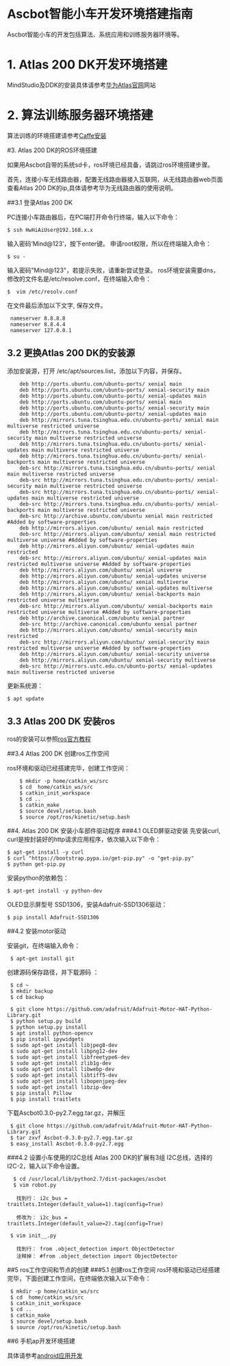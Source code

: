 #                   Ascbot智能小车开发环境搭建指南	

Ascbot智能小车的开发包括算法、系统应用和训练服务器环境等。




# 1. Atlas 200 DK开发环境搭建
MindStudio及DDK的安装具体请参考[华为Atlas官网](https://ascend.huawei.com/doc/Atlas200DK/1.3.0.0/zh/zh-cn_topic_0178961797.html)网站



# 2. 算法训练服务器环境搭建

算法训练的环境搭建请参考[Caffe安装](https://github.com/holzers/caffe-ssd/blob/master/docs/installation.md) 



#3. Atlas 200 DK的ROS环境搭建

如果用Ascbot自带的系统sd卡，ros环境已经具备，请跳过ros环境搭建步骤。

首先，连接小车无线路由器，配置无线路由器接入互联网，从无线路由器web页面查看Atlas 200 DK的ip,具体请参考华为无线路由器的使用说明。



##3.1 登录Atlas 200 DK

PC连接小车路由器后，在PC端打开命令行终端，输入以下命令：

```
$ ssh HwHiAiUser@192.168.x.x
```

输入密码‘Mind@123’，按下enter键。 
申请root权限，所以在终端输入命令：

```
$ su -
```
输入密码"Mind@123"，若提示失败，请重新尝试登录。 
 ros环境安装需要dns，修改的文件名是/etc/resolve.conf，在终端输入命令：

```
$  vim /etc/resolv.conf 
```
在文件最后添加以下文字, 保存文件。
```
 nameserver 8.8.8.8
 nameserver 8.8.4.4
 nameserver 127.0.0.1
```


## 3.2 更换Atlas 200 DK的安装源
添加安装源，打开 /etc/apt/sources.list，添加以下内容，并保存。

        deb http://ports.ubuntu.com/ubuntu-ports/ xenial main
        deb http://ports.ubuntu.com/ubuntu-ports/ xenial-security main
        deb http://ports.ubuntu.com/ubuntu-ports/ xenial-updates main
        deb http://ports.ubuntu.com/ubuntu-ports/ xenial main
        deb http://ports.ubuntu.com/ubuntu-ports/ xenial-security main
        deb http://ports.ubuntu.com/ubuntu-ports/ xenial-updates main
        deb http://mirrors.tuna.tsinghua.edu.cn/ubuntu-ports/ xenial main multiverse restricted universe
        deb http://mirrors.tuna.tsinghua.edu.cn/ubuntu-ports/ xenial-security main multiverse restricted universe
        deb http://mirrors.tuna.tsinghua.edu.cn/ubuntu-ports/ xenial-updates main multiverse restricted universe
        deb http://mirrors.tuna.tsinghua.edu.cn/ubuntu-ports/ xenial-backports main multiverse restricted universe
        deb-src http://mirrors.tuna.tsinghua.edu.cn/ubuntu-ports/ xenial main multiverse restricted universe
        deb-src http://mirrors.tuna.tsinghua.edu.cn/ubuntu-ports/ xenial-security main multiverse restricted universe
        deb-src http://mirrors.tuna.tsinghua.edu.cn/ubuntu-ports/ xenial-updates main multiverse restricted universe
        deb-src http://mirrors.tuna.tsinghua.edu.cn/ubuntu-ports/ xenial-backports main multiverse restricted universe
        deb-src http://archive.ubuntu.com/ubuntu xenial main restricted #Added by software-properties
        deb http://mirrors.aliyun.com/ubuntu/ xenial main restricted
        deb-src http://mirrors.aliyun.com/ubuntu/ xenial main restricted multiverse universe #Added by software-properties
        deb http://mirrors.aliyun.com/ubuntu/ xenial-updates main restricted
        deb-src http://mirrors.aliyun.com/ubuntu/ xenial-updates main restricted multiverse universe #Added by software-properties
        deb http://mirrors.aliyun.com/ubuntu/ xenial universe
        deb http://mirrors.aliyun.com/ubuntu/ xenial-updates universe
        deb http://mirrors.aliyun.com/ubuntu/ xenial multiverse
        deb http://mirrors.aliyun.com/ubuntu/ xenial-updates multiverse
        deb http://mirrors.aliyun.com/ubuntu/ xenial-backports main restricted universe multiverse
        deb-src http://mirrors.aliyun.com/ubuntu/ xenial-backports main restricted universe multiverse #Added by software-properties
        deb http://archive.canonical.com/ubuntu xenial partner
        deb-src http://archive.canonical.com/ubuntu xenial partner
        deb http://mirrors.aliyun.com/ubuntu/ xenial-security main restricted
        deb-src http://mirrors.aliyun.com/ubuntu/ xenial-security main restricted multiverse universe #Added by software-properties
        deb http://mirrors.aliyun.com/ubuntu/ xenial-security universe
        deb http://mirrors.aliyun.com/ubuntu/ xenial-security multiverse
        deb-src http://mirrors.ustc.edu.cn/ubuntu-ports/ xenial-updates main multiverse restricted universe 
更新系统源： 

```apt update
$ apt update
```



## 3.3 Atlas 200 DK 安装ros

ros的安装可以参照[ros官方教程](wiki.ros.org/kinetic/Installation/Ubuntu)



##3.4 Atlas 200 DK  创建ros工作空间

ros环境和驱动已经搭建完毕，创建工作空间：

```
    $ mkdir -p home/catkin_ws/src
    $ cd  home/catkin_ws/src
    $ catkin_init_workspace
    $ cd ..
    $ catkin_make
    $ source devel/setup.bash
    $ source /opt/ros/kinetic/setup.bash
```



##4. Atlas 200 DK 安装小车部件驱动程序
###4.1 OLED屏驱动安装
先安装curl, curl是按封装好的http请求应用程序，依次输入以下命令：

```
$ apt-get install -y curl
$ curl "https://bootstrap.pypa.io/get-pip.py" -o "get-pip.py"
$ python get-pip.py
```
安装python的依赖包：

```
$ apt-get install -y python-dev
```

OLED显示屏型号 SSD1306，安装Adafruit-SSD1306驱动：

``` $ pip install Adafruit-SSD1306
$ pip install Adafruit-SSD1306
```



##4.2 安装motor驱动

安装git，在终端输入命令：

~~~$ apt-get install git
 $ apt-get install git
~~~

创建源码保存路径，并下载源码 ：

```
 $ cd ~
 $ mkdir backup
 $ cd backup
```
~~~
 $ git clone https://github.com/adafruit/Adafruit-Motor-HAT-Python-Library.git
 $ python setup.py build
 $ python setup.py install
 $ apt install python-opencv
 $ pip install ipywidgets
 $ sudo apt-get install libjpeg8-dev
 $ sudo apt-get install libpng12-dev
 $ sudo apt-get install libfreetype6-dev
 $ sudo apt-get install zlib1g-dev
 $ sudo apt-get install libwebp-dev
 $ sudo apt-get install libtiff5-dev
 $ sudo apt-get install libopenjpeg-dev
 $ sudo apt-get install libzip-dev
 $ pip install Pillow
 $ pip install traitlets
~~~



下载Ascbot0.3.0-py2.7.egg.tar.gz，并解压

```
 $ git clone https://github.com/adafruit/Adafruit-Motor-HAT-Python-Library.git
 $ tar zxvf Ascbot-0.3.0-py2.7.egg.tar.gz
 $ easy_install Ascbot-0.3.0-py2.7.egg                  
```
###4.2   设置小车使用的I2C总线
Atlas 200 DK的扩展有3组 I2C总线，选择的I2C-2，输入以下命令设置。

      $ cd /usr/local/lib/python2.7/dist-packages/ascbot
      $ vim robot.py
~~~
   找到行： i2c_bus = traitlets.Integer(default_value=1).tag(config=True)

   修改为： i2c_bus = traitlets.Integer(default_value=2).tag(config=True)
~~~

~~~
 $ vim init__.py
~~~

~~~
   找到行： from .object_detection import ObjectDetector 
   注释掉： #from .object_detection import ObjectDetector                
~~~

##5  ros工作空间和节点的创建
###5.1  	创建ros工作空间
ros环境和驱动已经搭建完毕，下面创建工作空间，在终端依次输入以下命令：

     $ mkdir -p home/catkin_ws/src
     $ cd  home/catkin_ws/src
     $ catkin_init_workspace
     $ cd ..
     $ catkin_make
     $ source devel/setup.bash
     $ source /opt/ros/kinetic/setup.bash

##6 手机ap开发环境搭建

具体请参考[android应用开发](https://developer.android.google.cn)











